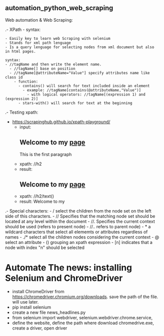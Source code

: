 ## automation_python_web_scraping
Web automation & Web Scraping:

.- XPath - syntax:

    - Easily key to learn web Scraping with selenium
    - Stands for xml path lenguage
    - Is a query lenguage for selecting nodes from xml document but also in html pages.

    syntax: 
    - //tagName and then write the element name.
      - //tagName[] base on position 
      - //tagName[@attributeName="Value"] specify attributes name like class id 
        - function: 
          - contains() will search for text included inside an element 
            - example: //tagName[contains(@attributeName,"Value")]
              - with logical operators: //tagName[(expression 1) and (expression 2)]
          - stars-with() will search for text at the beginning

.- Testing xpath:
   - https://scrapinghub.github.io/xpath-playground/
     - input: 
       <html>
         <head>
           <title>My page title</title>
         </head>
         <body>
           <h2>Welcome to my <a href="#">page</a></h2>
           <p>This is the first paragraph</p>
           <!-- this is the end -->
         </body>
        </html>
     - xpath: //h2
     - result: <h2>Welcome to my <a href="#">page</a></h2>
     - xpath: //h2/text()
     - result: Welcome to my

.- Special characters:
    - /  select the children from the node set on the left side of this characters.
    - // Specifies that the matching node set should be located at any level within the document
    - //. Specifies the current context should be used (refers to present node)
    - //.. refers to parent node)
    - * a wildcard characters that select all elememts or attributes regardless of names
    - ./* select all the children nodes considering the current context 
    - @ select an attribute
    - () grouping an xpath expression 
    - [n] indicates that a node with index "n" should be selected



# Automate The news: installing Selenium and ChromeDriver

- install ChromeDriver from https://chromedriver.chromium.org/downloads. save the path of the file. will use later.
- pip install selenium
- create a new file news_headlines.py 
- from selenium import webdriver, selenium.webdriver.chrome.service, 
- define the website, define the path where download chromedrive.exe, create a driver, open driver 

